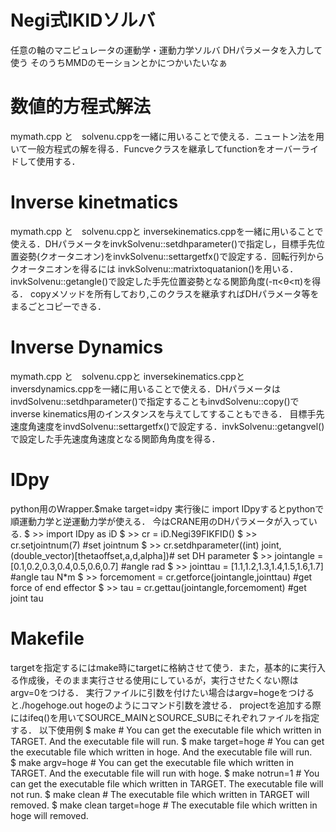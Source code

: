 # Negi式IKIDソルバ
任意の軸のマニピュレータの運動学・運動力学ソルバ
DHパラメータを入力して使う
そのうちMMDのモーションとかにつかいたいなぁ

# 数値的方程式解法 
mymath.cpp と　solvenu.cppを一緒に用いることで使える．ニュートン法を用いて一般方程式の解を得る．Funcveクラスを継承してfunctionをオーバーライドして使用する．

# Inverse kinetmatics
mymath.cpp と　solvenu.cppと inversekinematics.cppを一緒に用いることで使える．DHパラメータをinvkSolvenu::setdhparameter()で指定し，目標手先位置姿勢(クオータニオン)をinvkSolvenu::settargetfx()で設定する．回転行列からクオータニオンを得るには invkSolvenu::matrixtoquatanion()を用いる．invkSolvenu::getangle()で設定した手先位置姿勢となる関節角度(-π<θ<π)を得る．
copyメソッドを所有しており,このクラスを継承すればDHパラメータ等をまるごとコピーできる．

# Inverse Dynamics
mymath.cpp と　solvenu.cppと inversekinematics.cppとinversdynamics.cppを一緒に用いることで使える．DHパラメータはinvdSolvenu::setdhparameter()で指定することもinvdSolvenu::copy()でinverse kinematics用のインスタンスを与えてしてすることもできる．
目標手先速度角速度をinvdSolvenu::settargetfx()で設定する．invkSolvenu::getangvel()で設定した手先速度角速度となる関節角角度を得る．

# IDpy
python用のWrapper.$make target=idpy 実行後に import IDpyするとpythonで順運動力学と逆運動力学が使える．
今はCRANE用のDHパラメータが入っている.
 $ >> import IDpy as iD
 $ >> cr = iD.Negi39FIKFID()
 $ >> cr.setjointnum(7) #set jointnum
 $ >> cr.setdhparameter((int) joint,(double_vector)[thetaoffset,a,d,alpha])# set DH parameter
 $ >> jointangle = [0.1,0.2,0.3,0.4,0.5,0.6,0.7]       #angle rad
 $ >> jointtau = [1.1,1.2,1.3,1.4,1.5,1.6,1.7]         #angle tau N*m
 $ >> forcemoment = cr.getforce(jointangle,jointtau)   #get force of end effector 
 $ >> tau = cr.gettau(jointangle,forcemoment)          #get joint tau


# Makefile
targetを指定するにはmake時にtargetに格納させて使う．また，基本的に実行入る作成後，そのまま実行させる使用にしているが，実行させたくない際はargv=0をつける．
実行ファイルに引数を付けたい場合はargv=hogeをつけると./hogehoge.out hogeのようにコマンド引数を渡せる．
projectを追加する際にはifeq()を用いてSOURCE_MAINとSOURCE_SUBにそれぞれファイルを指定する．
以下使用例
    $ make                     # You can get the executable file which written in TARGET. And the executable file will run.
    $ make target=hoge         # You can get the executable file which written in hoge. And the executable file will run.    
    $ make argv=hoge           # You can get the executable file which written in TARGET. And the executable file will run with hoge. 
    $ make notrun=1            # You can get the executable file which written in TARGET. The executable file will not run.	
    $ make clean               # The executable file which written in TARGET will removed.
    $ make clean target=hoge   # The executable file which written in hoge will removed.     

